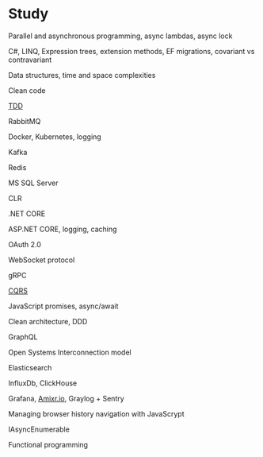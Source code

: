 # Study

Parallel and asynchronous programming, async lambdas, async lock

C#, LINQ, Expression trees, extension methods, EF migrations, covariant vs contravariant

Data structures, time and space complexities

Clean code

[TDD](https://www.youtube.com/watch?v=a7BvGBT0gFw&list=PLOeFnOV9YBa6RxHlG61T8u0ApgPaelszF)

RabbitMQ

Docker, Kubernetes, logging

Kafka

Redis

MS SQL Server

CLR

.NET CORE

ASP.NET CORE, logging, caching

OAuth 2.0

WebSocket protocol

gRPC

[CQRS](https://www.youtube.com/watch?v=xKKVW94F2bc&list=PLOeFnOV9YBa6x8xcHqi80QvR5crFojLcF)

JavaScript promises, async/await

Clean architecture, DDD

GraphQL

Open Systems Interconnection model

Elasticsearch

InfluxDb, ClickHouse

Grafana, [Amixr.io](https://amixr.io), Graylog + Sentry

Managing browser history navigation with JavaScrypt

IAsyncEnumerable

Functional programming
